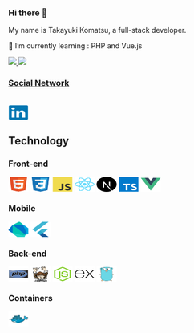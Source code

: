 ### Hi there 👋

My name is Takayuki Komatsu, a full-stack developer. 

🌱 I’m currently learning : PHP and Vue.js

<div>
  <a href="https://github.com/TakayukiKomatsu">
  <img height="180em" src="https://github-readme-stats.vercel.app/api?username=TakayukiKomatsu&show_icons=true&theme=dracula&include_all_commits=true&count_private=true"/>
  <img height="180em" src="https://github-readme-stats.vercel.app/api/top-langs/?username=TakayukiKomatsu&layout=compact&langs_count=7&theme=dracula"/>
</div>
  

 ### Social Network

<div style="display: inline_block"><br>
  <a href="https://www.linkedin.com/in/takayuki-komatsu/"><img align="center" alt="linkedin" height="30" width="40" src="https://raw.githubusercontent.com/devicons/devicon/master/icons/linkedin/linkedin-original.svg">
	</a>
</div>
 
## Technology

### Front-end
	
<div style="display:inline_block">
	<img align="center" alt="HTML" height="30" width="40" src="https://raw.githubusercontent.com/devicons/devicon/master/icons/html5/html5-original.svg">
 	<img align="center" alt="CSS3" height="30" width="40" src="https://raw.githubusercontent.com/devicons/devicon/master/icons/css3/css3-original.svg">
 	<img align="center" alt="Javascript" height="30" width="40" src="https://raw.githubusercontent.com/devicons/devicon/master/icons/javascript/javascript-original.svg">
	<img align="center" alt="React" height="30" width="40" src="https://raw.githubusercontent.com/devicons/devicon/master/icons/react/react-original.svg">
	<img align="center" alt="Nextjs" height="30" width="40" src="https://raw.githubusercontent.com/devicons/devicon/master/icons/nextjs/nextjs-original.svg">
	<img align="center" alt="Typescript" height="30" width="40" src="https://raw.githubusercontent.com/devicons/devicon/master/icons/typescript/typescript-original.svg">
	<img align="center" alt="Vuejs" height="30" width="40" src="https://raw.githubusercontent.com/devicons/devicon/master/icons/vuejs/vuejs-original.svg">
</div>
	
### Mobile
	
<div style="display:inline_block">
	<img align="center" alt="Dart" height="30" width="40" src="https://raw.githubusercontent.com/devicons/devicon/master/icons/dart/dart-original.svg">
	<img align="center" alt="Flutter" height="30" width="40" src="https://raw.githubusercontent.com/devicons/devicon/master/icons/flutter/flutter-original.svg">
</div>
	

### Back-end
	
<div style="display:inline_block">
	<img align="center" alt="PHP" height="30" width="40" src="https://raw.githubusercontent.com/devicons/devicon/master/icons/php/php-original.svg">
 	<img align="center" alt="Composer" height="30" width="40" src="https://raw.githubusercontent.com/devicons/devicon/master/icons/composer/composer-original.svg">
	<img align="center" alt="Nodejs" height="30" width="40" src="https://raw.githubusercontent.com/devicons/devicon/master/icons/nodejs/nodejs-original.svg">
	<img align="center" alt="Express" height="30" width="40" src="https://raw.githubusercontent.com/devicons/devicon/master/icons/express/express-original.svg">
	<img align="center" alt="Golang" height="30" width="40" src="https://raw.githubusercontent.com/devicons/devicon/master/icons/go/go-original.svg">
</div>
	
### Containers
	
<div style="display:inline_block">
	<img align="center" alt="Docker" height="30" width="40" src="https://raw.githubusercontent.com/devicons/devicon/master/icons/docker/docker-original.svg">
</div>
	
	


